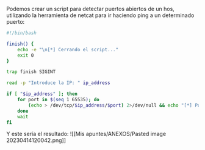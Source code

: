 Podemos crear un script para detectar puertos abiertos de un hos, utilizando la herramienta de netcat para ir haciendo ping a un determinado puerto:

```bash
#!/bin/bash

finish() {
    echo -e "\n[*] Cerrando el script..."
    exit 0
}

trap finish SIGINT

read -p "Introduce la IP: " ip_address

if [ "$ip_address" ]; then
    for port in $(seq 1 65535); do
        (echo > /dev/tcp/$ip_address/$port) 2>/dev/null && echo "[*] Puerto $port - Abierto" &
    done
    wait
fi
```
Y este sería el resultado:
![[Mis apuntes/ANEXOS/Pasted image 20230414120042.png]]

